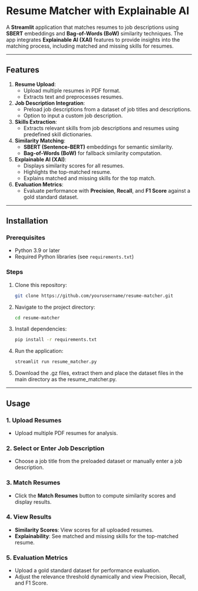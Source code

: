 # Resume Matcher with Explainable AI

A **Streamlit** application that matches resumes to job descriptions using **SBERT** embeddings and **Bag-of-Words (BoW)** similarity techniques. The app integrates **Explainable AI (XAI)** features to provide insights into the matching process, including matched and missing skills for resumes.

---

## Features

1. **Resume Upload**:
   - Upload multiple resumes in PDF format.
   - Extracts text and preprocesses resumes.
2. **Job Description Integration**:
   - Preload job descriptions from a dataset of job titles and descriptions.
   - Option to input a custom job description.
3. **Skills Extraction**:
   - Extracts relevant skills from job descriptions and resumes using predefined skill dictionaries.
4. **Similarity Matching**:
   - **SBERT (Sentence-BERT)** embeddings for semantic similarity.
   - **Bag-of-Words (BoW)** for fallback similarity computation.
5. **Explainable AI (XAI)**:
   - Displays similarity scores for all resumes.
   - Highlights the top-matched resume.
   - Explains matched and missing skills for the top match.
6. **Evaluation Metrics**:
   - Evaluate performance with **Precision**, **Recall**, and **F1 Score** against a gold standard dataset.

---

## Installation

### Prerequisites
- Python 3.9 or later
- Required Python libraries (see `requirements.txt`)

### Steps

1. Clone this repository:
    ```bash
    git clone https://github.com/yourusername/resume-matcher.git
    ```

2. Navigate to the project directory:
    ```bash
    cd resume-matcher
    ```

3. Install dependencies:
    ```bash
    pip install -r requirements.txt
    ```

4. Run the application:
    ```bash
    streamlit run resume_matcher.py
    ```
5. Download the .gz files, extract them and place the dataset files in the main directory as the resume_matcher.py.

---

## Usage

### 1. Upload Resumes
- Upload multiple PDF resumes for analysis.

### 2. Select or Enter Job Description
- Choose a job title from the preloaded dataset or manually enter a job description.

### 3. Match Resumes
- Click the **Match Resumes** button to compute similarity scores and display results.

### 4. View Results
- **Similarity Scores**: View scores for all uploaded resumes.
- **Explainability**: See matched and missing skills for the top-matched resume.

### 5. Evaluation Metrics
- Upload a gold standard dataset for performance evaluation.
- Adjust the relevance threshold dynamically and view Precision, Recall, and F1 Score.
